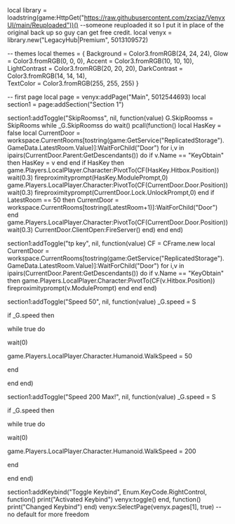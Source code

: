 local library = loadstring(game:HttpGet("https://raw.githubusercontent.com/zxciaz/VenyxUI/main/Reuploaded"))() --someone reuploaded it so I put it in place of the original back up so guy can get free credit.
local venyx = library.new("LegacyHub|Premium", 5013109572)

-- themes
local themes = {
Background = Color3.fromRGB(24, 24, 24),
Glow = Color3.fromRGB(0, 0, 0),
Accent = Color3.fromRGB(10, 10, 10),
LightContrast = Color3.fromRGB(20, 20, 20),
DarkContrast = Color3.fromRGB(14, 14, 14),  
TextColor = Color3.fromRGB(255, 255, 255)
}

-- first page
local page = venyx:addPage("Main", 5012544693)
local section1 = page:addSection("Section 1")

section1:addToggle("SkipRoomss", nil, function(value)
G.SkipRoomss = SkipRooms
while _G.SkipRoomss do wait()
    pcall(function()
            local HasKey = false
            local CurrentDoor = workspace.CurrentRooms[tostring(game:GetService("ReplicatedStorage").GameData.LatestRoom.Value)]:WaitForChild("Door")
            for i,v in ipairs(CurrentDoor.Parent:GetDescendants()) do
                if v.Name == "KeyObtain" then
                    HasKey = v
                end
            end
            if HasKey then
                game.Players.LocalPlayer.Character:PivotTo(CF(HasKey.Hitbox.Position))
                wait(0.3)
                fireproximityprompt(HasKey.ModulePrompt,0)
                game.Players.LocalPlayer.Character:PivotTo(CF(CurrentDoor.Door.Position))
                wait(0.3)
                fireproximityprompt(CurrentDoor.Lock.UnlockPrompt,0)
            end
            if LatestRoom == 50 then
                CurrentDoor = workspace.CurrentRooms[tostring(LatestRoom+1)]:WaitForChild("Door")
            end
            game.Players.LocalPlayer.Character:PivotTo(CF(CurrentDoor.Door.Position))
            wait(0.3)
            CurrentDoor.ClientOpen:FireServer()
    end)
 end
end)

section1:addToggle("tp key", nil, function(value)
CF = CFrame.new
        local CurrentDoor = workspace.CurrentRooms[tostring(game:GetService("ReplicatedStorage").GameData.LatestRoom.Value)]:WaitForChild("Door")
        for i,v in ipairs(CurrentDoor.Parent:GetDescendants()) do
            if v.Name == "KeyObtain" then
                game.Players.LocalPlayer.Character:PivotTo(CF(v.Hitbox.Position))
                fireproximityprompt(v.ModulePrompt)
            end
        end
end)

section1:addToggle("Speed 50", nil, function(value)
_G.speed = S

if _G.speed then

while true do

wait(0)

game.Players.LocalPlayer.Character.Humanoid.WalkSpeed = 50

end

end
end)

section1:addToggle("Speed 200 Max!", nil, function(value)
_G.speed = S

if _G.speed then

while true do

wait(0)

game.Players.LocalPlayer.Character.Humanoid.WalkSpeed = 200

end

end
end)




section1:addKeybind("Toggle Keybind", Enum.KeyCode.RightControl, function()
print("Activated Keybind")
venyx:toggle()
end, function()
print("Changed Keybind")
end)
venyx:SelectPage(venyx.pages[1], true) -- no default for more freedom
